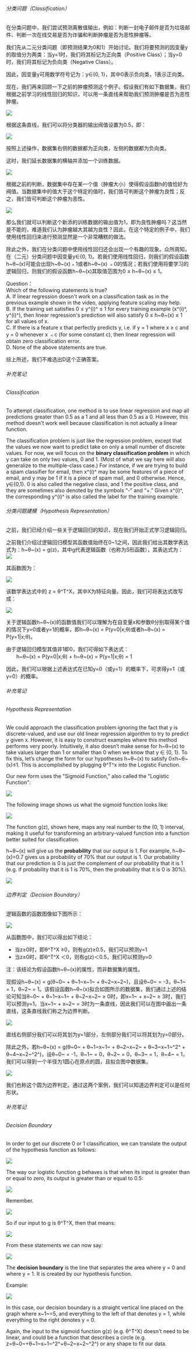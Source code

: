 ###### 分类问题（Classification）  

在分类问题中，我们尝试预测离散值输出，例如：判断一封电子邮件是否为垃圾邮件、判断一次在线交易是否为诈骗和判断肿瘤是否为恶性肿瘤等。     

我们先从二元分类问题（即预测结果为0和1）开始讨论。我们将要预测的因变量y的取值分为两类：当y=1时，我们将其标记为正向类（Positive Class）；当y=0时，我们将其标记为负向类（Negative Class）。    

因此，因变量y可用数学符号记为：y∈{0, 1}，其中0表示负向类，1表示正向类。  

现在，我们再来回顾一下之前的肿瘤预测这个例子。假设我们有如下数据集，我们根据之前学习的线性回归的知识，可以用一条直线来帮助我们预测肿瘤是否为恶性肿瘤。    

![](http://upload-images.jianshu.io/upload_images/5983416-ee5fcdec6b745096.png?imageMogr2/auto-orient/strip%7CimageView2/2/w/1240)

根据这条直线，我们可以将分类器的输出阀值设置为0.5，即：  

![](http://upload-images.jianshu.io/upload_images/5983416-7ae3b14dcdfbba44.png?imageMogr2/auto-orient/strip%7CimageView2/2/w/1240)

按照上述操作，数据集右侧的数据都为正向类，左侧的数据都为负向类。  

这时，我们延长数据集的横轴并添加一个训练数据。  

![](http://upload-images.jianshu.io/upload_images/5983416-293034d717678bf3.png?imageMogr2/auto-orient/strip%7CimageView2/2/w/1240)

根据之前的判断，数据集中存在某一个值（肿瘤大小）使得假设函数h的值恰好为阀值。当数据集中的值大于这个特定的值时，我们皆可判断这个肿瘤为良性；反之，我们皆可判断这个肿瘤为恶性。  

![](http://upload-images.jianshu.io/upload_images/5983416-4dc8c748f722c722.png?imageMogr2/auto-orient/strip%7CimageView2/2/w/1240)

那么我们就可以判断这个新添的训练数据的输出值为1，即为良性肿瘤吗？这当然是不能的，难道我们认为肿瘤越大其越为良性？因此，在这个特定的例子中，我们使用线性回归来进行预测显然是一个非常糟糕的做法。   

除此之外，我们在分类问题中使用线性回归还会出现一个有趣的现象。众所周知，在（二元）分类问题中因变量y∈{0, 1}。若我们使用线性回归，则我们的假设函数h~θ~(x)可能会出现h~θ~(x)﹥1或者h~θ~(x) ﹤0的情况；若我们使用将要学习的逻辑回归，则我们的假设函数h~θ~(x)其取值范围为0 ≤ h~θ~(x) ≤ 1。   

Question：   
Which of the following statements is true?  
A. If linear regression doesn't work on a classification task as in the previous example shown in the video, applying feature scaling may help.  
B. If the training set satisfies 0 ≤ y^(i)^ ≤ 1 for every training example (x^(i)^, y^(i)^), then linear regression's prediction will also satisfy 0 ≤ h~θ~(x) ≤ 1 for all values of x.  
C. If there is a feature x that perfectly predicts y, i.e. if y = 1 where x ≥ c and y = 0 whenever x ﹤c (for some constant c), then linear regression will obtain zero classification error.  
D. None of the above statements are true.  

综上所述，我们不难选出D这个正确答案。

###### 补充笔记  

###### Classification  

To attempt classification, one method is to use linear regression and map all predictions greater than 0.5 as a 1 and all less than 0.5 as a 0. However, this method doesn't work well because classification is not actually a linear function.  

The classification problem is just like the regression problem, except that the values we now want to predict take on only a small number of discrete values. For now, we will focus on the **binary classification problem** in which y can take on only two values, 0 and 1. (Most of what we say here will also generalize to the multiple-class case.) For instance, if we are trying to build a spam classifier for email, then x^(i)^ may be some features of a piece of email, and y may be 1 if it is a piece of spam mail, and 0 otherwise. Hence, y∈{0,1}. 0 is also called the negative class, and 1 the positive class, and they are sometimes also denoted by the symbols “-” and “+.” Given x^(i)^, the corresponding y^(i)^ is also called the label for the training example.       

###### 分类问题建模（Hypothesis Representation）  

之前，我们已经介绍一些关于逻辑回归的知识，现在我们开始正式学习逻辑回归。     

之前我们介绍过逻辑回归模型其函数值始终在0\~1之间，因此我们给出其数学表达式为：h~θ~(x) = g(z)，其中g代表逻辑函数（也称为S形函数），其表达式为：
![](http://upload-images.jianshu.io/upload_images/5983416-e2dfea765a99ca5d.png?imageMogr2/auto-orient/strip%7CimageView2/2/w/1240)

其函数图为：   

![](http://upload-images.jianshu.io/upload_images/5983416-7bc1ca3e36f8a296.png?imageMogr2/auto-orient/strip%7CimageView2/2/w/1240)

该数学表达式中的 z = θ^T^X，其中X为特征向量。因此，我们可将表达式改写成：  

![](http://upload-images.jianshu.io/upload_images/5983416-ff54513a0c30b5d7.png?imageMogr2/auto-orient/strip%7CimageView2/2/w/1240)

关于逻辑函数h~θ~(x)的函数值我们可以理解为在自变量x和参数θ分别取得某个值的情况下y=0或者y=1的概率，即h~θ~(x) = P(y=0|x;θ)或者h~θ~(x) = P(y=1|x;θ)。   

由于逻辑回归模型其值非1即0，我们可得如下表达式：  
　　h~θ~(x) = P(y=0|x;θ) + h~θ~(x) = P(y=1|x;θ) = 1  

因此，我们可以根据上述表达式在已知y=0（或y=1）的概率下，可求得y=1（或y=0）的概率。       

###### 补充笔记   

###### Hypothesis Representation  

We could approach the classification problem ignoring the fact that y is discrete-valued, and use our old linear regression algorithm to try to predict y given x. However, it is easy to construct examples where this method performs very poorly. Intuitively, it also doesn’t make sense for h~θ~(x) to take values larger than 1 or smaller than 0 when we know that y ∈ {0, 1}. To fix this, let’s change the form for our hypotheses h~θ~(x) to satisfy 0≤h~θ~(x)≤1. This is accomplished by plugging θ^T^x into the Logistic Function.  

Our new form uses the "Sigmoid Function," also called the "Logistic Function":  

![](http://upload-images.jianshu.io/upload_images/5983416-2ceffb157d239abd.png?imageMogr2/auto-orient/strip%7CimageView2/2/w/1240)

The following image shows us what the sigmoid function looks like:    

![](http://upload-images.jianshu.io/upload_images/5983416-38ba8c01e89ca7b0.png?imageMogr2/auto-orient/strip%7CimageView2/2/w/1240)

The function g(z), shown here, maps any real number to the (0, 1) interval, making it useful for transforming an arbitrary-valued function into a function better suited for classification.    

h~θ~(x) will give us the **probability** that our output is 1. For example, h~θ~(x)=0.7 gives us a probability of 70% that our output is 1. Our probability that our prediction is 0 is just the complement of our probability that it is 1 (e.g. if probability that it is 1 is 70%, then the probability that it is 0 is 30%).   

![](http://upload-images.jianshu.io/upload_images/5983416-149219be22889732.png?imageMogr2/auto-orient/strip%7CimageView2/2/w/1240)      

###### 边界判定（Decision Boundary）   

逻辑函数的函数图像如下图所示：   

![](http://upload-images.jianshu.io/upload_images/5983416-9f7fc9bb1ee5719b.png?imageMogr2/auto-orient/strip%7CimageView2/2/w/1240)

从函数图中，我们可以得出如下结论：    
- 当z≥0时，即θ^T^X ≥0，则有g(z)≥0.5，我们可以预测y=1  
- 当z≥0时，即θ^T^X ＜0，则有g(z)＜0.5，我们可以预测y=0  

注：该结论为假设函数h~θ~(x)的属性，而非数据集的属性。  

现假设h~θ~(x) = g(θ~0~ + θ~1~x~1~ + θ~2~x~2~)，且设θ~0~ = -3，θ~1~ = 1，θ~2~ = 1。该假设函数h~θ~(x)拟合如图所示的数据集，我们通过上述的结论可知当θ~0~ + θ~1~x~1~ + θ~2~x~2~ ≥ 0时，即x~1~ + x~2~ ≥ 3时，我们可以预测y=1。当x~1~ + x~2~ = 3时为一条直线，因此我们可以在图中画出一条直线，这条直线我们称之为边界判断。  

![](http://upload-images.jianshu.io/upload_images/5983416-36042013d5f0d7f9.png?imageMogr2/auto-orient/strip%7CimageView2/2/w/1240)

直线右侧部分我们可以将其划为y=1部分，左侧部分我们可以将其划为y=0部分。   

除此之外，若h~θ~(x) = g(θ~0~ + θ~1~x~1~ + θ~2~x~2~ + θ~3~x~1~^2^ + θ~4~x~2~^2^)，设θ~0~ = -1，θ~1~ = 0，θ~2~ = 0，θ~3~ = 1，θ~4~ = 1，我们可以得到一个半径为1圆心在原点的圆，且拟合图中数据集。   

![](http://upload-images.jianshu.io/upload_images/5983416-88571abcf3ca4fc2.png?imageMogr2/auto-orient/strip%7CimageView2/2/w/1240)

我们也称这个圆为边界判定。通过这两个案例，我们可以知道边界判定可以是任何形状。   

###### 补充笔记  

###### Decision Boundary  

In order to get our discrete 0 or 1 classification, we can translate the output of the hypothesis function as follows:  

![](http://upload-images.jianshu.io/upload_images/5983416-96c57218511248db.png?imageMogr2/auto-orient/strip%7CimageView2/2/w/1240)

The way our logistic function g behaves is that when its input is greater than or equal to zero, its output is greater than or equal to 0.5:  

![](http://upload-images.jianshu.io/upload_images/5983416-4ec47b14106fd510.png?imageMogr2/auto-orient/strip%7CimageView2/2/w/1240)

Remember.  

![](http://upload-images.jianshu.io/upload_images/5983416-15093d4940ce9400.png?imageMogr2/auto-orient/strip%7CimageView2/2/w/1240)

So if our input to g is θ^T^X, then that means:  

![](http://upload-images.jianshu.io/upload_images/5983416-0db1a6de3bf85ab4.png?imageMogr2/auto-orient/strip%7CimageView2/2/w/1240)

From these statements we can now say:  

![](http://upload-images.jianshu.io/upload_images/5983416-b2397e6b434bc1d4.png?imageMogr2/auto-orient/strip%7CimageView2/2/w/1240)

The **decision boundary** is the line that separates the area where y = 0 and where y = 1. It is created by our hypothesis function.   

Example:  

![](http://upload-images.jianshu.io/upload_images/5983416-32b772d846664694.png?imageMogr2/auto-orient/strip%7CimageView2/2/w/1240)

In this case, our decision boundary is a straight vertical line placed on the graph where x~1~=5, and everything to the left of that denotes y = 1, while everything to the right denotes y = 0.     

Again, the input to the sigmoid function g(z) (e.g. θ^T^X) doesn't need to be linear, and could be a function that describes a circle (e.g. z=θ~0~+θ~1~x~1~^2^+θ~2~x~2~^2^) or any shape to fit our data.
